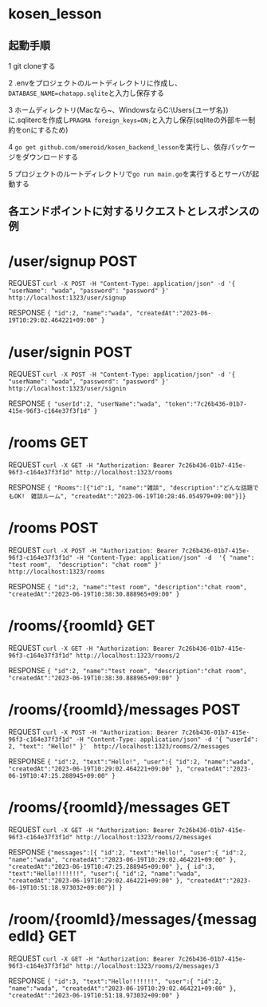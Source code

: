 # kosen_lesson

## 起動手順
1 git cloneする

2 .envをプロジェクトのルートディレクトリに作成し、`DATABASE_NAME=chatapp.sqlite`と入力し保存する

3 ホームディレクトリ(Macなら~、WindowsならC:\Users\{ユーザ名})に.sqlitercを作成し`PRAGMA foreign_keys=ON;`と入力し保存(sqliteの外部キー制約をonにするため)

4 `go get github.com/omeroid/kosen_backend_lesson`を実行し、依存パッケージをダウンロードする

5 プロジェクトのルートディレクトリで`go run main.go`を実行するとサーバが起動する
## 各エンドポイントに対するリクエストとレスポンスの例

# /user/signup POST
REQUEST
`curl -X POST -H "Content-Type: application/json" -d '{
                                                         "userName": "wada",
                                                         "password": "password"
                                                       }' http://localhost:1323/user/signup`
                                                       
RESPONSE 
`{
  "id":2,
  "name":"wada",
  "createdAt":"2023-06-19T10:29:02.464221+09:00"
  }`
  
# /user/signin POST
REQUEST
`curl -X POST -H "Content-Type: application/json" -d '{
                                                     "userName": "wada",
                                                     "password": "password"
                                                   }' http://localhost:1323/user/signin`
                                
RESPONSE
`{
   "userId":2,
   "userName":"wada",
   "token":"7c26b436-01b7-415e-96f3-c164e37f3f1d"
   }`
   
# /rooms GET
REQUEST
`curl -X GET -H "Authorization: Bearer 7c26b436-01b7-415e-96f3-c164e37f3f1d" http://localhost:1323/rooms`

RESPONSE
`{
  "Rooms":[{"id":1,
                     "name":"雑談",
                     "description":"どんな話題でもOK!　雑談ルーム",
                     "createdAt":"2023-06-19T10:28:46.054979+09:00"}]}`
       
# /rooms POST
REQUEST
`curl -X POST -H "Authorization: Bearer 7c26b436-01b7-415e-96f3-c164e37f3f1d" -H "Content-Type: application/json" -d 
'{
  "name": "test room", 
  "description": "chat room"
  }'  http://localhost:1323/rooms`
  
RESPONSE
`{
  "id":2,
  "name":"test room",
  "description":"chat room",
  "createdAt":"2023-06-19T10:38:30.888965+09:00"
  }`
                     
# /rooms/{roomId} GET
REQUEST
`curl -X GET -H "Authorization: Bearer 7c26b436-01b7-415e-96f3-c164e37f3f1d" http://localhost:1323/rooms/2`

RESPONSE
`{
  "id":2,
  "name":"test room",
  "description":"chat room",
  "createdAt":"2023-06-19T10:38:30.888965+09:00"
  }`

# /rooms/{roomId}/messages POST
REQUEST
`curl -X POST -H "Authorization: Bearer 7c26b436-01b7-415e-96f3-c164e37f3f1d" -H "Content-Type: application/json" -d '{
"userId": 2,
"text": "Hello!"
}'  http://localhost:1323/rooms/2/messages`

RESPONSE
`{
   "id":2,
   "text":"Hello!",
   "user":{
                  "id":2,
                  "name":"wada",
                  "createdAt":"2023-06-19T10:29:02.464221+09:00"
                  },
   "createdAt":"2023-06-19T10:47:25.288945+09:00"
}`

# /rooms/{roomId}/messages GET

REQUEST 
`curl -X GET -H "Authorization: Bearer 7c26b436-01b7-415e-96f3-c164e37f3f1d" http://localhost:1323/rooms/2/messages`

RESPONSE
`{"messages":[{
    "id":2,
    "text":"Hello!",
    "user":{
                "id":2,
                "name":"wada",
                "createdAt":"2023-06-19T10:29:02.464221+09:00"
                },
    "createdAt":"2023-06-19T10:47:25.288945+09:00"
    },
    {
    id":3,
    "text":"Hello!!!!!!!",
    "user":{
               "id":2,
               "name":"wada",
               "createdAt":"2023-06-19T10:29:02.464221+09:00"
               },
  "createdAt":"2023-06-19T10:51:18.973032+09:00"}]
  }`
  
# /room/{roomId}/messages/{messagedId} GET

REQUEST
`curl -X GET -H "Authorization: Bearer 7c26b436-01b7-415e-96f3-c164e37f3f1d" http://localhost:1323/rooms/2/messages/3`

RESPONSE
`{
  "id":3,
  "text":"Hello!!!!!!!",
  "user":{
               "id":2,
               "name":"wada",
               "createdAt":"2023-06-19T10:29:02.464221+09:00"
               },
  "createdAt":"2023-06-19T10:51:18.973032+09:00"
     }`
 
 

